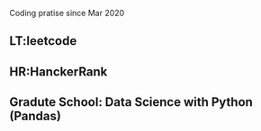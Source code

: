 Coding pratise since Mar 2020
## LT:leetcode
## HR:HanckerRank
## Gradute School: Data Science with Python (Pandas)
